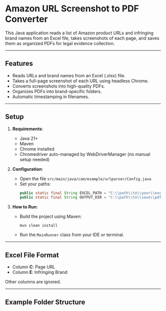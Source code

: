# Amazon URL Screenshot to PDF Converter

This Java application reads a list of Amazon product URLs and infringing brand names from an Excel file,
takes screenshots of each page, and saves them as organized PDFs for legal evidence collection.

---

## Features
- Reads URLs and brand names from an Excel (.xlsx) file.
- Takes a full-page screenshot of each URL using headless Chrome.
- Converts screenshots into high-quality PDFs.
- Organizes PDFs into brand-specific folders.
- Automatic timestamping in filenames.

---

## Setup

1. **Requirements**:
    - Java 21+
    - Maven
    - Chrome installed
    - Chromedriver auto-managed by WebDriverManager (no manual setup needed)

2. **Configuration**:
    - Open the file `src/main/java/com/example/urlparser/Config.java`
    - Set your paths:
      ```java
      public static final String EXCEL_PATH = "C:\\path\\to\\your\\excel_file.xlsx";
      public static final String OUTPUT_DIR = "C:\\path\\to\\save\\pdfs";
      ```

3. **How to Run**:
    - Build the project using Maven:
      ```
      mvn clean install
      ```
    - Run the `MainRunner` class from your IDE or terminal.

---

## Excel File Format

- Column **C**: Page URL
- Column **E**: Infringing Brand

Other columns are ignored.

---

## Example Folder Structure

